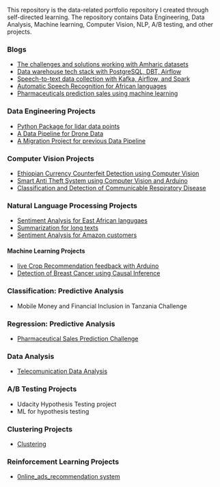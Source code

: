 This repository is the data-related portfolio repository I created through self-directed learning. The repository contains Data Engineering, Data Analysis, Machine learning, Computer Vision, NLP, A/B testing, and other projects.

### Blogs
- [The challenges and solutions working with Amharic datasets](https://medium.com/@smlalene/the-challenges-and-solutions-working-with-amharic-datasets-a1248a7b1372)
- [Data warehouse tech stack with PostgreSQL, DBT, Airflow](https://medium.com/@smlalene/data-warehouse-tech-stack-with-postgresql-dbt-airflow-35dfb7e743f8)
- [Speech-to-text data collection with Kafka, Airflow, and Spark](https://medium.com/@smlalene/speech-to-text-data-collection-with-kafka-airflow-and-spark-fd74d34c6c7e)
- [Automatic Speech Recognition for African languages](https://medium.com/@smlalene/automatic-speech-recognition-for-african-languages-1a9726e280d4)
- [Pharmaceuticals prediction sales using machine learning](https://medium.com/@smlalene/pharmaceuticals-prediction-sales-using-machine-learning-329f7e244cb3)
  

### Data Engineering Projects
- [Python Package for lidar data points](https://github.com/sam23121/agritech)
- [A Data Pipeline for Drone Data](https://github.com/sam23121/city_pipeline)
- [A Migration Project for previous Data Pipeline](https://github.com/sam23121/migrations)

### Computer Vision Projects
- [Ethiopian Currency Counterfeit Detection using Computer Vision](https://github.com/sam23121/ethiopian_currency_classification)
- [Smart Anti Theft System using Computer Vision and Arduino](https://github.com/sam23121/smart-anti-theft-system)
- [Classification and Detection of Communicable Respiratory Disease](https://github.com/sam23121/chest-X_ray_web_app)

### Natural Language Processing Projects
- [Sentiment Analysis for East African langugaes](https://github.com/sam23121/sentiment_analysis_amh)
- [Summarization for long texts](https://github.com/sam23121/summarization)
- [Sentiment Analysis for Amazon customers](https://github.com/sam23121/sentiment_analysis)


#### Machine Learning Projects
- [live Crop Recommendation feedback with Arduino]((https://github.com/sam23121/crop-recomendation))
- [Detection of Breast Cancer using Causal Inference](https://github.com/sam23121/Breast_cancer)

### Classification: Predictive Analysis
- Mobile Money and Financial Inclusion in Tanzania Challenge

### Regression: Predictive Analysis
- [Pharmaceutical Sales Prediction Challenge](https://github.com/sam23121/Pharmaceutical_Sales_prediction)


### Data Analysis
- [Telecomunication Data Analysis](https://github.com/sam23121/Telecommunication_data_analysis)

### A/B Testing Projects
- Udacity Hypothesis Testing project
- ML for hypothesis testing

### Clustering Projects
- [Clustering](https://github.com/sam23121/clustering_mall.git)

### Reinforcement Learning Projects
- [0nline_ads_recommendation system](https://github.com/sam23121/online_ads)
